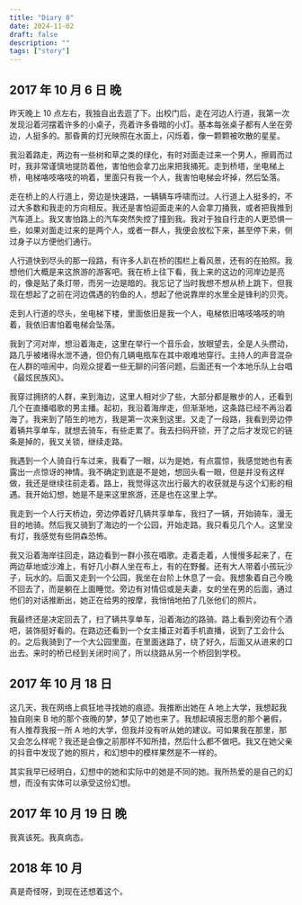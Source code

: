 ```yaml
---
title: "Diary 0"
date: 2024-11-02
draft: false
description: ""
tags: ["story"]
---
```


## 2017 年 10 月 6 日 晚

昨天晚上 10 点左右，我独自出去逛了下。出校门后，走在河边人行道，我第一次发现沿着河摆着许多的小桌子，亮着许多昏暗的小灯。基本每张桌子都有人坐在旁边，人挺多的。那昏黄的灯光映照在水面上，闪烁着，像一颗颗被吹散的星星。

我沿着路走，两边有一些树和草之类的绿化，有时对面走过来一个男人，擦肩而过时，我非常谨慎地提防着他，害怕他会拿刀出来把我捅死。走到桥塔，坐电梯上桥，电梯咯吱咯吱的响着，里面只有我一个人，我害怕电梯会坏掉，然后坠落。

走在桥上的人行道上，旁边是快速路，一辆辆车呼啸而过。人行道上人挺多的，不过大多数和我走的方向相反。我还是害怕迎面走来的人会拿刀捅我，或者把我推到汽车道上。我又害怕路上的汽车突然失控了撞到我。我对于独自行走的人更恐惧一些，如果对面走过来的是两个人，或者一群人，我便会放松下来，甚至停下来，侧过身子以方便他们通行。

人行道快到尽头的那一段路，有许多人趴在桥的围栏上看风景，还有的在拍照。我想他们大概是来这旅游的游客吧。我在桥上往下看，我上来的这边的河岸边是亮的，像是贴了条灯带，而另一边是暗的。我忘记了当时我想不想从桥上跳下，但我现在想起了之前在河边偶遇的钓鱼的人，想起了他说靠岸的水里全是锋利的贝壳。

走到人行道的尽头，坐电梯下楼，里面依旧是我一个人，电梯依旧咯吱咯吱的响着，我依旧害怕着电梯会坠落。

我到了河对岸，想沿着海走，这里在举行一个音乐会，放眼望去，全是人头攒动，路几乎被堵得水泄不通，但仍有几辆电瓶车在其中艰难地穿行。主持人的声音混杂在人群的喧闹中，向观众提着一些无聊的问答问题，后面还有一个本地乐队上台唱《最炫民族风》。

我穿过拥挤的人群，来到海边，这里人相对少了些，大部分都是散步的人，还看到几个在直播唱歌的男主播。起初，我沿着海岸走，但渐渐地，这条路已经不再沿着海了。我来到了陌生的地方，我是第一次来到这里。又走了一段路，我看到旁边停着辆共享单车，就想去骑车，有些走累了。我去扫码开锁，开了之后才发现它的链条是掉的，我又关锁，继续走路。

我遇到一个人骑自行车过来，我看了一眼，以为是她，有点震惊，我感觉她也有表露出一点惊讶的神情。我不确定到底是不是她，想回头看一眼，但是并没有这样做，我还是继续往前走着。路上，我觉得这次出行最大的收获就是与这个幻影的相遇。我开始幻想，她是不是来这里旅游，还是也在这里上学。

我走到一个人行天桥边，旁边停着好几辆共享单车，我扫了一辆，开始骑车，漫无目的地骑。然后我又骑到了海边的一个公园，开始走路。我只看见几个人。这里没有灯，我感觉有些阴森恐怖。

我又沿着海岸往回走，路边看到一群小孩在唱歌。走着走着，人慢慢多起来了，在两边草地或沙滩上，有好几小群人坐在布上，有的在野餐。还有大人带着小孩玩沙子，玩水的。后面又走到一个公园，我坐在台阶上休息了一会。我想象着自己今晚不回去了，而是躺在上面睡觉。旁边有对情侣或是夫妻，女的坐在男的后面，通过他们的对话推断出，她正在给男的按摩，我悄悄地拍了几张他们的照片。

我最终还是决定回去了，扫了辆共享单车，沿着海边的路骑。路上看到旁边有个酒吧，装饰挺好看的。在路边还看到一个女主播正对着手机直播，说到了工会什么的。之后我骑到了一个大公园里面，在里面迷路了，绕了好久，后面又从进来的口出去。来时的桥已经到关闭时间了，所以绕路从另一个桥回到学校。

## 2017 年 10 月 18 日

这几天，我在网络上疯狂地寻找她的痕迹。我推断出她在 A 地上大学，我想起我独自刚来 B 地的那个夜晚的梦，梦见了她也来了。我想起填报志愿的那个暑假，有人推荐我报一所 A 地的大学，但我并没有听从她的建议。可如果我在那里，那又会怎么样呢？我还是会像之前那样不知所措，然后什么都不做吧。我又在她父亲的抖音中发现了她的照片，和幻想中的模样果然是不一样的。

其实我早已经明白，幻想中的她和实际中的她是不同的她。我所热爱的是自己的幻想，而没有实体可以承受这份幻想。

## 2017 年 10 月 19 日 晚

我真该死。我真病态。

## 2018 年 10 月

真是奇怪呀，到现在还想着这个。
